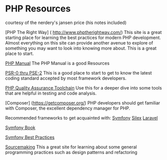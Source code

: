 # PHP Resources
courtesy of the nerdery's jansen price (his notes included)

[PHP The Right Way] ( http://www.phptherightway.com/)
This site is a great starting place for learning the best practices for modern PHP development. Almost everything on this site can provide another avenue to explore of something you may want to look into knowing more about. This is a great place to start.

[PHP Manual](http://us3.php.net/manual/en/)
The PHP Manual is a good Resources

[PSR-0 thru PSE-2](https://github.com/php-fig/fig-standards/blob/master/accepted/PSR-2-coding-style-guide.md)
This is a good place to start to get to know the latest coding standard accepted by most framework developers.

[PHP Quality Assurance Toolchain](http://phpqatools.org/)
Use this for a deeper dive into some tools that are helpful in testing and code analysis.

[Composer] (https://getcomposer.org/)
PHP developers should get familiar with Composer, the excellent dependency manager for PHP.

Recommended frameworks to get acquainted with:
[Symfony](https://symfony.com/)
[Silex](http://silex.sensiolabs.org/)
[Laravel](http://laravel.com/)

[Symfony Book](http://symfony.com/doc/current/book/index.html)

[Symfony Best Practices](http://symfony.com/doc/current/best_practices/index.html)

[Sourcemaking](http://sourcemaking.com/)
This a great site for learning about some general programming practices such as design patterns and refactoring
